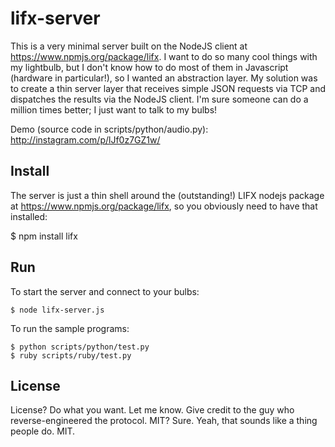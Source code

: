 # lifx-server

This is a very minimal server built on the NodeJS client at https://www.npmjs.org/package/lifx. I want to do so many cool things with my lightbulb, but I don't know how to do most of them in Javascript (hardware in particular!), so I wanted an abstraction layer. My solution was to create a thin server layer that receives simple JSON requests via TCP and dispatches the results via the NodeJS client. I'm sure someone can do a million times better; I just want to talk to my bulbs!

Demo (source code in scripts/python/audio.py): http://instagram.com/p/lJf0z7GZ1w/
## Install

The server is just a thin shell around the (outstanding!) LIFX nodejs package at https://www.npmjs.org/package/lifx, so you obviously need to have that installed:

  $ npm install lifx

## Run

To start the server and connect to your bulbs:

    $ node lifx-server.js

To run the sample programs:

    $ python scripts/python/test.py
    $ ruby scripts/ruby/test.py

## License

License? Do what you want. Let me know. Give credit to the guy who reverse-engineered the protocol. MIT? Sure. Yeah, that sounds like a thing people do. MIT.
